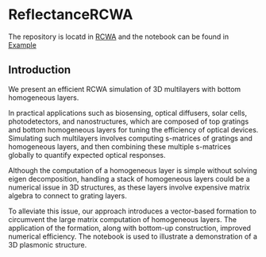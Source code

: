 # ReflectanceRCWA

The repository is locatd in [RCWA](https://github.com/Hoang-LamPham/RCWA/tree/main) and the notebook can be found in [Example](https://github.com/Hoang-LamPham/RCWA/tree/main/Example) 

## Introduction

We present an efficient RCWA simulation of 3D multilayers with bottom homogeneous layers.

In practical applications such as biosensing, optical diffusers, solar cells, photodetectors, and nanostructures, which are composed of top gratings and bottom homogeneous layers for tuning the efficiency of optical devices. Simulating such multilayers involves computing s-matrices of gratings and homogeneous layers, and then combining these multiple s-matrices globally to quantify expected optical responses.

Although the computation of a homogeneous layer is simple without solving eigen decomposition, handling a stack of homogeneous layers could be a numerical issue in 3D structures, as these layers involve expensive matrix algebra to connect to grating layers.

To alleviate this issue, our approach introduces a vector-based formation to circumvent the large matrix computation of homogeneous layers. The application of the formation, along with bottom-up construction, improved numerical efficiency. The notebook is used to illustrate a demonstration of a 3D plasmonic structure.

